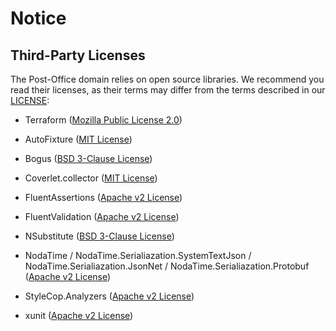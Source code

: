 # Notice

## Third-Party Licenses

The Post-Office domain relies on open source libraries.
We recommend you read their licenses, as their terms may differ from the terms described in our [LICENSE](https://github.com/Energinet-DataHub/geh-market-roles/blob/main/LICENSE):

- Terraform ([Mozilla Public License 2.0](https://github.com/hashicorp/terraform/blob/main/LICENSE))

- AutoFixture ([MIT License](https://github.com/bw2/ConfigArgParse/blob/master/LICENSE))

- Bogus ([BSD 3-Clause License](https://raw.githubusercontent.com/moq/moq4/master/License.txt))

- Coverlet.collector ([MIT License](https://github.com/bw2/ConfigArgParse/blob/master/LICENSE))

- FluentAssertions ([Apache v2 License](https://github.com/Energinet-DataHub/geh-market-roles/blob/main/LICENSE))

- FluentValidation ([Apache v2 License](https://github.com/Energinet-DataHub/geh-market-roles/blob/main/LICENSE))

- NSubstitute ([BSD 3-Clause License](https://raw.githubusercontent.com/moq/moq4/master/License.txt))

- NodaTime / NodaTime.Serialiazation.SystemTextJson / NodaTime.Serialiazation.JsonNet / NodaTime.Serialiazation.Protobuf ([Apache v2 License](https://github.com/Energinet-DataHub/geh-market-roles/blob/main/LICENSE))

- StyleCop.Analyzers ([Apache v2 License](https://github.com/Energinet-DataHub/geh-market-roles/blob/main/LICENSE))

- xunit ([Apache v2 License](https://github.com/Energinet-DataHub/geh-market-roles/blob/main/LICENSE))
